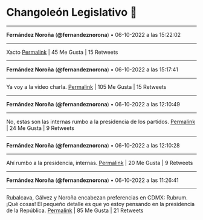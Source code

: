# Changoleón Legislativo 🙈
*****
**Fernández Noroña** (**@fernandeznorona**) • 06-10-2022 a las 15:22:02
*****
Xacto
[Permalink](https://twitter.com/fernandeznorona/status/1578163703928655872) | 45 Me Gusta | 15 Retweets
*****
**Fernández Noroña** (**@fernandeznorona**) • 06-10-2022 a las 15:17:41
*****
Ya voy a la video charla.
[Permalink](https://twitter.com/fernandeznorona/status/1578162610389647360) | 105 Me Gusta | 15 Retweets
*****
**Fernández Noroña** (**@fernandeznorona**) • 06-10-2022 a las 12:10:49
*****
No, estas son las internas rumbo a la presidencia de los partidos.
[Permalink](https://twitter.com/fernandeznorona/status/1578115580774809603) | 24 Me Gusta | 9 Retweets
*****
**Fernández Noroña** (**@fernandeznorona**) • 06-10-2022 a las 12:10:28
*****
Ahí rumbo a la presidencia, internas.
[Permalink](https://twitter.com/fernandeznorona/status/1578115494313447426) | 20 Me Gusta | 9 Retweets
*****
**Fernández Noroña** (**@fernandeznorona**) • 06-10-2022 a las 11:26:41
*****
Rubalcava, Gálvez y Noroña encabezan preferencias en CDMX: Rubrum. ¡Qué cosas! El pequeño detalle es que yo estoy pensando en la presidencia de la República.
[Permalink](https://twitter.com/fernandeznorona/status/1578104475964690432) | 85 Me Gusta | 21 Retweets